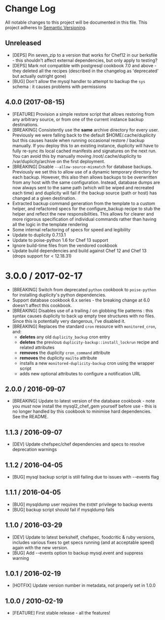 # Change Log
All notable changes to this project will be documented in this file.
This project adheres to [Semantic Versioning](http://semver.org/).

## Unreleased

* [DEPS] Pin seven_zip to a version that works for Chef12 in our berksfile - this shouldn't
  affect external dependencies, but only apply to testing?
* [DEPS] Mark not compatible with postgresql cookbook 7.0 and above - they deleted
  all the recipes (described in the changelog as 'deprecated' but actually outright gone)
* [BUG] Don't allow the mysql handler to attempt to backup the `sys` schema : 
  it causes problems with permissions

## 4.0.0 (2017-08-15)

* [FEATURE] Provision a simple restore script that allows restoring from
  any arbitrary source, or from one of the current instance backup
  destinations.
* [BREAKING] Consistently use the **same** archive directory for every user.
  Previously we were falling back to the default $HOME/.cache/duplicity but
  this causes hassle when running occasional restore / backup manually. If you
  deploy this to an existing instance, duplicity will have to fully re-sync its
  local cached manifests and signatures on the next run. You can avoid this by
  manually moving /root/.cache/duplicity to /var/duplicity/archive on the first
  deployment.
* [BREAKING] Disable `--allow-source-mismatch` for database backups. Previously
  we set this to allow use of a dynamic temporary directory for each backup.
  However, this also then allows backups to be overwritten from any host with
  the same configuration. Instead, database dumps are now always sent to the
  same path (which will be wiped and recreated each time) and duplicity will
  fail if the backup source (path or host) has changed at a given destination.
* Extracted backup command generation from the template to a custom helper,
  and refactored specs for the configure_backup recipe to stub the helper
  and reflect the new responsibilities. This allows for clearer and more
  rigorous specification of individual commands rather than having all the
  logic in the template rendering
* Some internal refactoring of specs for speed and legibility
* Update to duplicity 0.7.13.1
* Update to poise-python 1.6 for Chef 13 support
* Ignore build-time files from the vendored cookbook
* Update build dependencies and build against Chef 12 and Chef 13 (drops support for < 12.18.31)

# 3.0.0 / 2017-02-17

* [BREAKING] Switch from deprecated `python` cookbook to `poise-python` for
  installing duplicity's python dependencies.
* Support database cookbook 6.x series - the breaking change at 6.0 doesn't
  affect this cookbook.
* [BREAKING] Disables use of a trailing / on globbing file patterns : this
  syntax causes duplicity to back up empty tree structures with no files. Since
  this is potentially very dangerous, I've disabled it.
* [BREAKING] Replaces the standard `cron` resource with `monitored_cron`, and:
  * **deletes** any old `duplicity_backup` cron entry
  * **deletes** the previous `duplicity-backup::install_lockrun` recipe and
    related attributes
  * **removes** the duplicity `cron_command` attribute
  * **removes** the duplicity `mailto` attribute
  * installs a new `monitored-duplicity-backup` cron using the wrapper script
  * adds new optional attributes to configure a notification URL

## 2.0.0 / 2016-09-07

* [BREAKING] Update to latest version of the database cookbook - note you
  *must* now install the mysql2_chef_gem yourself before use - this is no
  longer handled by this cookbook to minimise hard dependencies. See the
  README.

## 1.1.3 / 2016-09-07

* [DEV] Update chefspec/chef dependencies and specs to resolve deprecation
  warnings

## 1.1.2 / 2016-04-05

* [BUG] mysql backup script is still failing due to issues with --events flag

## 1.1.1 / 2016-04-05

* [BUG] mysqldump user requires the `EVENT` privilege to backup events
* [BUG] backup script should fail if mysqldump fails

## 1.1.0 / 2016-03-29

* [DEV] Update to latest berkshelf, chefspec, foodcritic & ruby versions,
        includes various fixes to get specs running (and at acceptable
        speed) again with the new version.
* [BUG] Add --events option to backup mysql.event and suppress warning

## 1.0.1 / 2016-02-19

* [HOTFIX] Update version number in metadata, not properly set in 1.0.0

## 1.0.0 / 2010-02-19

* [FEATURE] First stable release - all the features!

